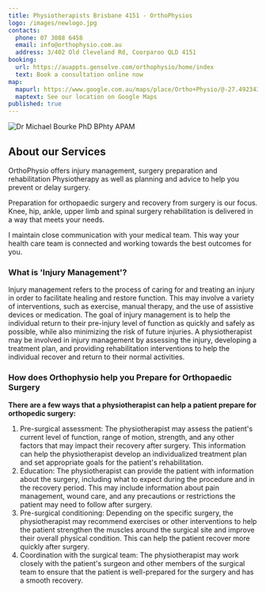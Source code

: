 ```yaml
---
title: Physiotherapists Brisbane 4151 - OrthoPhysios
logo: /images/newlogo.jpg
contacts:
  phone: 07 3088 6458
  email: info@orthophysio.com.au
  address: 3/402 Old Cleveland Rd, Coorparoo QLD 4151
booking:
  url: https://auappts.gensolve.com/orthophysio/home/index
  text: Book a consultation online now
map:
  mapurl: https://www.google.com.au/maps/place/Ortho+Physio/@-27.4923438,153.0633322,17z/data=!4m5!3m4!1s0x6b915bb5a34b94f3:0xa1c099e0faef886b!8m2!3d-27.4921476!4d153.0630597
  maptext: See our location on Google Maps
published: true
---
```

![Dr Michael Bourke PhD BPhty APAM](/images/drmikebourke.jpg "Dr Michael Bourke PhD BPhty APAM")

## About our Services

OrthoPhysio offers injury management, surgery preparation and rehabilitation Physiotherapy as well as planning and advice to help you prevent or delay surgery.

Preparation for orthopaedic surgery and recovery from surgery is our focus. Knee, hip, ankle, upper limb and spinal surgery rehabilitation is delivered in a way that meets your needs.

I maintain close communication with your medical team. This way your health care team is connected and working towards the best outcomes for you.

### What is 'Injury Management'?

Injury management refers to the process of caring for and treating an injury in order to facilitate healing and restore function. This may involve a variety of interventions, such as exercise, manual therapy, and the use of assistive devices or medication. The goal of injury management is to help the individual return to their pre-injury level of function as quickly and safely as possible, while also minimizing the risk of future injuries. A physiotherapist may be involved in injury management by assessing the injury, developing a treatment plan, and providing rehabilitation interventions to help the individual recover and return to their normal activities.

### How does Orthophysio help you Prepare for Orthopaedic Surgery

**There are a few ways that a physiotherapist can help a patient prepare for orthopedic surgery:**

1. Pre-surgical assessment: The physiotherapist may assess the patient's current level of function, range of motion, strength, and any other factors that may impact their recovery after surgery. This information can help the physiotherapist develop an individualized treatment plan and set appropriate goals for the patient's rehabilitation.
2. Education: The physiotherapist can provide the patient with information about the surgery, including what to expect during the procedure and in the recovery period. This may include information about pain management, wound care, and any precautions or restrictions the patient may need to follow after surgery.
3. Pre-surgical conditioning: Depending on the specific surgery, the physiotherapist may recommend exercises or other interventions to help the patient strengthen the muscles around the surgical site and improve their overall physical condition. This can help the patient recover more quickly after surgery.
4. Coordination with the surgical team: The physiotherapist may work closely with the patient's surgeon and other members of the surgical team to ensure that the patient is well-prepared for the surgery and has a smooth recovery.